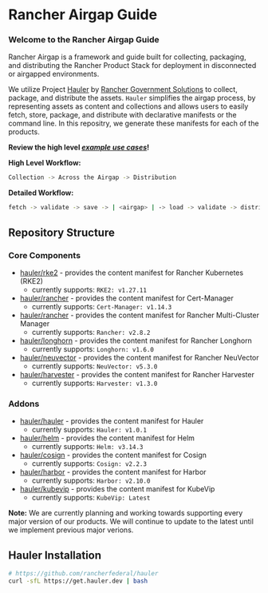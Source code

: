 # Rancher Airgap Guide

### Welcome to the Rancher Airgap Guide

Rancher Airgap is a framework and guide built for collecting, packaging, and distributing the Rancher Product Stack for deployment in disconnected or airgapped environments.

We utilize Project [Hauler](https://github.com/rancherfederal/hauler) by [Rancher Government Solutions](https://github.com/rancherfederal) to collect, package, and distribute the assets. `Hauler` simplifies the airgap process, by representing assets as content and collections and allows users to easily fetch, store, package, and distribute with declarative manifests or the command line. In this repositry, we generate these manifests for each of the products.

**Review the high level *[example use cases](examples)*!**

**High Level Workflow:**

```bash
Collection -> Across the Airgap -> Distribution
```

**Detailed Workflow:**

```bash
fetch -> validate -> save -> | <airgap> | -> load -> validate -> distribute
```

## Repository Structure

### Core Components

- [hauler/rke2](hauler/rke2/README.md) - provides the content manifest for Rancher Kubernetes (RKE2)
  - currently supports: `RKE2: v1.27.11`
- [hauler/rancher](hauler/rancher/README.md) - provides the content manifest for Cert-Manager
  - currently supports: `Cert-Manager: v1.14.3`
- [hauler/rancher](hauler/rancher/README.md) - provides the content manifest for Rancher Multi-Cluster Manager
  - currently supports: `Rancher: v2.8.2`
- [hauler/longhorn](hauler/longhorn/README.md) - provides the content manifest for Rancher Longhorn
  - currently supports: `Longhorn: v1.6.0`
- [hauler/neuvector](hauler/neuvector/README.md) - provides the content manifest for Rancher NeuVector
  - currently supports: `NeuVector: v5.3.0`
- [hauler/harvester](hauler/harvester/README.md) - provides the content manifest for Rancher Harvester
  - currently supports: `Harvester: v1.3.0`

### Addons

- [hauler/hauler](hauler/hauler/README.md) - provides the content manifest for Hauler
  - currently supports: `Hauler: v1.0.1`
- [hauler/helm](hauler/helm/README.md) - provides the content manifest for Helm
  - currently supports: `Helm: v3.14.3`
- [hauler/cosign](hauler/cosign/README.md) - provides the content manifest for Cosign
  - currently supports: `Cosign: v2.2.3`
- [hauler/harbor](hauler/harbor/README.md) - provides the content manifest for Harbor
  - currently supports: `Harbor: v2.10.0`
- [hauler/kubevip](hauler/kubevip/README.md) - provides the content manifest for KubeVip
  - currently supports: `KubeVip: Latest`

**Note:** We are currently planning and working towards supporting every major version of our products. We will continue to update to the latest until we implement previous major verions.

## Hauler Installation

```bash
# https://github.com/rancherfederal/hauler
curl -sfL https://get.hauler.dev | bash
```
